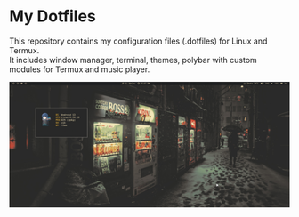 # My Dotfiles

This repository contains my configuration files (.dotfiles) for Linux and Termux.  
It includes window manager, terminal, themes, polybar with custom modules for Termux and music player.

![Preview](preview/1.png)

